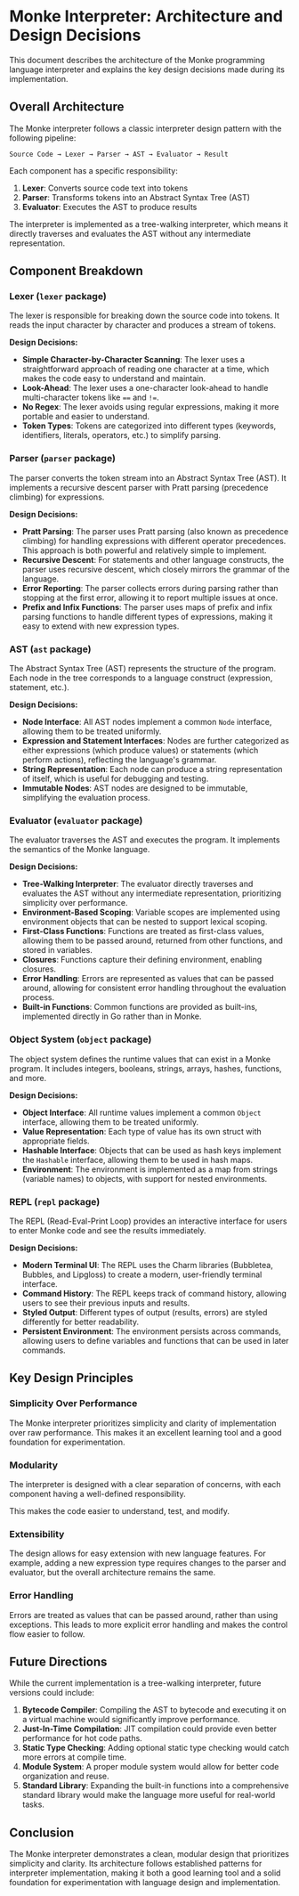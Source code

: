 # Monke Interpreter: Architecture and Design Decisions

This document describes the architecture of the Monke programming language
interpreter and explains the key design decisions made during its implementation.

## Overall Architecture

The Monke interpreter follows a classic interpreter design pattern with the following pipeline:

```
Source Code → Lexer → Parser → AST → Evaluator → Result
```

Each component has a specific responsibility:

1. **Lexer**: Converts source code text into tokens
2. **Parser**: Transforms tokens into an Abstract Syntax Tree (AST)
3. **Evaluator**: Executes the AST to produce results

The interpreter is implemented as a tree-walking interpreter,
which means it directly traverses and evaluates the AST without any intermediate representation.

## Component Breakdown

### Lexer (`lexer` package)

The lexer is responsible for breaking down the source code into tokens.
It reads the input character by character and produces a stream of tokens.

**Design Decisions:**
- **Simple Character-by-Character Scanning**: The lexer uses a straightforward approach of reading one character at a time, which makes the code easy to understand and maintain.
- **Look-Ahead**: The lexer uses a one-character look-ahead to handle multi-character tokens like `==` and `!=`.
- **No Regex**: The lexer avoids using regular expressions, making it more portable and easier to understand.
- **Token Types**: Tokens are categorized into different types (keywords, identifiers, literals, operators, etc.) to simplify parsing.

### Parser (`parser` package)

The parser converts the token stream into an Abstract Syntax Tree (AST).
It implements a recursive descent parser with Pratt parsing (precedence climbing) for expressions.

**Design Decisions:**
- **Pratt Parsing**: The parser uses Pratt parsing (also known as precedence climbing) for handling expressions with different operator precedences. This approach is both powerful and relatively simple to implement.
- **Recursive Descent**: For statements and other language constructs, the parser uses recursive descent, which closely mirrors the grammar of the language.
- **Error Reporting**: The parser collects errors during parsing rather than stopping at the first error, allowing it to report multiple issues at once.
- **Prefix and Infix Functions**: The parser uses maps of prefix and infix parsing functions to handle different types of expressions, making it easy to extend with new expression types.

### AST (`ast` package)

The Abstract Syntax Tree (AST) represents the structure of the program.
Each node in the tree corresponds to a language construct (expression, statement, etc.).

**Design Decisions:**
- **Node Interface**: All AST nodes implement a common `Node` interface, allowing them to be treated uniformly.
- **Expression and Statement Interfaces**: Nodes are further categorized as either expressions (which produce values) or statements (which perform actions), reflecting the language's grammar.
- **String Representation**: Each node can produce a string representation of itself, which is useful for debugging and testing.
- **Immutable Nodes**: AST nodes are designed to be immutable, simplifying the evaluation process.

### Evaluator (`evaluator` package)

The evaluator traverses the AST and executes the program. It implements the semantics of the Monke language.

**Design Decisions:**
- **Tree-Walking Interpreter**: The evaluator directly traverses and evaluates the AST without any intermediate representation, prioritizing simplicity over performance.
- **Environment-Based Scoping**: Variable scopes are implemented using environment objects that can be nested to support lexical scoping.
- **First-Class Functions**: Functions are treated as first-class values, allowing them to be passed around, returned from other functions, and stored in variables.
- **Closures**: Functions capture their defining environment, enabling closures.
- **Error Handling**: Errors are represented as values that can be passed around, allowing for consistent error handling throughout the evaluation process.
- **Built-in Functions**: Common functions are provided as built-ins, implemented directly in Go rather than in Monke.

### Object System (`object` package)

The object system defines the runtime values that can exist in a Monke program.
It includes integers, booleans, strings, arrays, hashes, functions, and more.

**Design Decisions:**
- **Object Interface**: All runtime values implement a common `Object` interface, allowing them to be treated uniformly.
- **Value Representation**: Each type of value has its own struct with appropriate fields.
- **Hashable Interface**: Objects that can be used as hash keys implement the `Hashable` interface, allowing them to be used in hash maps.
- **Environment**: The environment is implemented as a map from strings (variable names) to objects, with support for nested environments.

### REPL (`repl` package)

The REPL (Read-Eval-Print Loop) provides an interactive interface for users to enter Monke code and see the results immediately.

**Design Decisions:**
- **Modern Terminal UI**: The REPL uses the Charm libraries (Bubbletea, Bubbles, and Lipgloss) to create a modern, user-friendly terminal interface.
- **Command History**: The REPL keeps track of command history, allowing users to see their previous inputs and results.
- **Styled Output**: Different types of output (results, errors) are styled differently for better readability.
- **Persistent Environment**: The environment persists across commands, allowing users to define variables and functions that can be used in later commands.

## Key Design Principles

### Simplicity Over Performance

The Monke interpreter prioritizes simplicity and clarity of implementation over raw performance.
This makes it an excellent learning tool and a good foundation for experimentation.

### Modularity

The interpreter is designed with a clear separation of concerns,
with each component having a well-defined responsibility.

This makes the code easier to understand, test, and modify.

### Extensibility

The design allows for easy extension with new language features.
For example, adding a new expression type requires changes to the parser and evaluator,
but the overall architecture remains the same.

### Error Handling

Errors are treated as values that can be passed around, rather than using exceptions.
This leads to more explicit error handling and makes the control flow easier to follow.

## Future Directions

While the current implementation is a tree-walking interpreter, future versions could include:

1. **Bytecode Compiler**: Compiling the AST to bytecode and executing it on a virtual machine would significantly improve performance.
2. **Just-In-Time Compilation**: JIT compilation could provide even better performance for hot code paths.
3. **Static Type Checking**: Adding optional static type checking would catch more errors at compile time.
4. **Module System**: A proper module system would allow for better code organization and reuse.
5. **Standard Library**: Expanding the built-in functions into a comprehensive standard library would make the language more useful for real-world tasks.

## Conclusion

The Monke interpreter demonstrates a clean, modular design that prioritizes simplicity and clarity.
Its architecture follows established patterns for interpreter implementation,
making it both a good learning tool and a solid foundation for experimentation with language design and implementation.